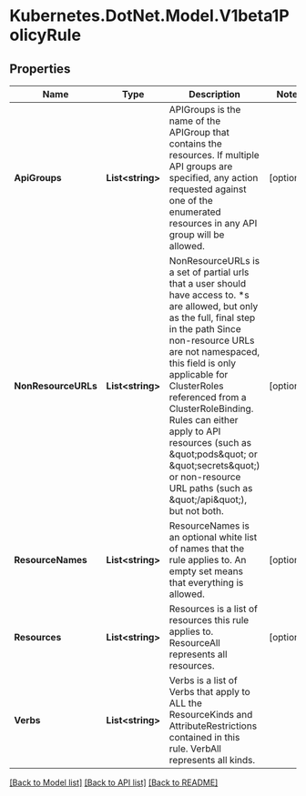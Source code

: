 # Kubernetes.DotNet.Model.V1beta1PolicyRule
## Properties

Name | Type | Description | Notes
------------ | ------------- | ------------- | -------------
**ApiGroups** | **List&lt;string&gt;** | APIGroups is the name of the APIGroup that contains the resources.  If multiple API groups are specified, any action requested against one of the enumerated resources in any API group will be allowed. | [optional] 
**NonResourceURLs** | **List&lt;string&gt;** | NonResourceURLs is a set of partial urls that a user should have access to.  *s are allowed, but only as the full, final step in the path Since non-resource URLs are not namespaced, this field is only applicable for ClusterRoles referenced from a ClusterRoleBinding. Rules can either apply to API resources (such as \&quot;pods\&quot; or \&quot;secrets\&quot;) or non-resource URL paths (such as \&quot;/api\&quot;),  but not both. | [optional] 
**ResourceNames** | **List&lt;string&gt;** | ResourceNames is an optional white list of names that the rule applies to.  An empty set means that everything is allowed. | [optional] 
**Resources** | **List&lt;string&gt;** | Resources is a list of resources this rule applies to.  ResourceAll represents all resources. | [optional] 
**Verbs** | **List&lt;string&gt;** | Verbs is a list of Verbs that apply to ALL the ResourceKinds and AttributeRestrictions contained in this rule.  VerbAll represents all kinds. | 

[[Back to Model list]](../README.md#documentation-for-models) [[Back to API list]](../README.md#documentation-for-api-endpoints) [[Back to README]](../README.md)

